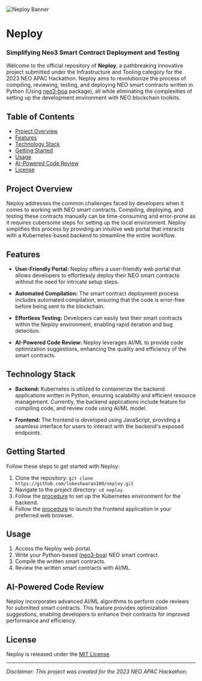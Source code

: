 ![Neploy Banner](neploy_banner.png)
# Neploy

### Simplifying Neo3 Smart Contract Deployment and Testing
Welcome to the official repository of **Neploy**, a  pathbreaking innovative project submitted under the Infrastructure and Tooling category for the 2023 NEO APAC Hackathon. Neploy aims to revolutionize the process of compiling, reviewing, testing, and deploying NEO smart contracts written in Python (Using [neo3-boa](https://github.com/CityOfZion/neo3-boa) package), all while eliminating the complexities of setting up the development environment with NEO blockchain toolkits.

## Table of Contents

- [Project Overview](#project-overview)
- [Features](#features)
- [Technology Stack](#technology-stack)
- [Getting Started](#getting-started)
- [Usage](#usage)
- [AI-Powered Code Review](#ai-powered-code-review)
- [License](#license)

## Project Overview

Neploy addresses the common challenges faced by developers when it comes to working with NEO smart contracts. Compiling, deploying, and testing these contracts manually can be time-consuming and error-prone as it requires cubersome steps for setting up the local environment. Neploy simplifies this process by providing an intuitive web portal that interacts with a Kubernetes-based backend to streamline the entire workflow.

## Features

- **User-Friendly Portal:** Neploy offers a user-friendly web portal that allows developers to effortlessly deploy their NEO smart contracts without the need for intricate setup steps.

- **Automated Compilation:** The smart contract deployment process includes automated compilation, ensuring that the code is error-free before being sent to the blockchain.

- **Effortless Testing:** Developers can easily test their smart contracts within the Neploy environment, enabling rapid iteration and bug detection.

- **AI-Powered Code Review:** Neploy leverages AI/ML to provide code optimization suggestions, enhancing the quality and efficiency of the smart contracts.

## Technology Stack

- **Backend:** Kubernetes is utilized to containerize the backend applications written in Python, ensuring scalability and efficient resource management. Currently, the backend applications include feature for compiling code, and review code using AI/ML model.

- **Frontend:** The frontend is developed using JavaScript, providing a seamless interface for users to interact with the backend's exposed endpoints.

## Getting Started

Follow these steps to get started with Neploy:

1. Clone the repository: `git clone https://github.com/lokeshwaran100/neploy.git`
2. Navigate to the project directory: `cd neploy`
3. Follow the [procedure](https://github.com/lokeshwaran100/neploy/blob/main/src/backend/README.md) to set up the Kubernetes environment for the backend. 
4. Follow the [procedure](https://github.com/lokeshwaran100/neploy/blob/main/src/frontend/README.md) to launch the frontend application in your preferred web browser.

## Usage

1. Access the Neploy web portal.
2. Write your Python-based ([neo3-boa](https://github.com/CityOfZion/neo3-boa)) NEO smart contract.
3. Compile the written smart contracts.
4. Review the written smart contracts with AI/ML.

## AI-Powered Code Review

Neploy incorporates advanced AI/ML algorithms to perform code reviews for submitted smart contracts. This feature provides optimization suggestions, enabling developers to enhance their contracts for improved performance and efficiency.

## License

Neploy is released under the [MIT License](LICENSE).

---

*Disclaimer: This project was created for the 2023 NEO APAC Hackathon.*
